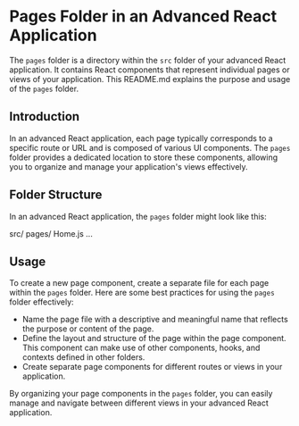 # Pages Folder in an Advanced React Application

The `pages` folder is a directory within the `src` folder of your advanced React application. It contains React components that represent individual pages or views of your application. This README.md explains the purpose and usage of the `pages` folder.

## Introduction

In an advanced React application, each page typically corresponds to a specific route or URL and is composed of various UI components. The `pages` folder provides a dedicated location to store these components, allowing you to organize and manage your application's views effectively.

## Folder Structure

In an advanced React application, the `pages` folder might look like this:

src/
pages/
Home.js
...


## Usage

To create a new page component, create a separate file for each page within the `pages` folder. Here are some best practices for using the `pages` folder effectively:

- Name the page file with a descriptive and meaningful name that reflects the purpose or content of the page.
- Define the layout and structure of the page within the page component. This component can make use of other components, hooks, and contexts defined in other folders.
- Create separate page components for different routes or views in your application.

By organizing your page components in the `pages` folder, you can easily manage and navigate between different views in your advanced React application.
